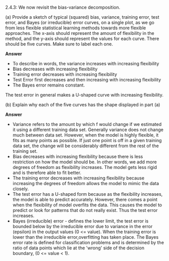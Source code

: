 2.4.3: We now revisit the bias-variance decomposition.

(a) Provide a sketch of typical (squared) bias, variance, training error, test error, and Bayes (or irreducible) error curves, on a single plot, as we go from less flexible statistical learning methods towards more flexible approaches. The x-axis should represent the amount of flexibility in the method, and the y-axis should represent the values for each curve. There should be five curves. Make sure to label each one.

**Answer**

- To describe in words, the variance increases with increasing flexibility
- Bias decreases with increasing flexibility
- Training error decreases with increasing flexibility
- Test Error first decreases and then increasing with increasing flexibility
- The Bayes error remains constant.

The test error in general makes a U-shaped curve with increasing flexibility.

(b) Explain why each of the five curves has the shape displayed in part (a)

**Answer**
- Variance refers to the amount by which f would change if we estimated it using a different training data set. Generally variance does not change much between data set. However, when the model is highly flexible, it fits as many points as possible. If just one point is off in a given training data set, the change will be considerably different from the rest of the training set.
- Bias decreases with increasing flexibility because there is less restriction on how the model should be. In other words, we add more degrees of freedom as flexibility increases. The model gets less rigid and is therefore able to fit better.
- The training error decreases with increasing flexibility because increasing the degrees of freedom allows the model to mimic the data closely.
- The test error has a U-shaped form because as the flexibility increases, the model is able to predict accurately. However, there comes a point when the flexibility of model overfits the data. This causes the model to predict or look for patterns that do not really exist. Thus the test error increases.
- Bayes (irreducible) error - defines the lower limit, the test error is bounded below by the irreducible error due to variance in the error (epsilon) in the output values (0 <= value). When the training error is lower than the irreducible error,overfitting has taken place. The Bayes error rate is defined for classification problems and is determined by the ratio of data points which lie at the 'wrong' side of the decision boundary, (0 <= value < 1).
